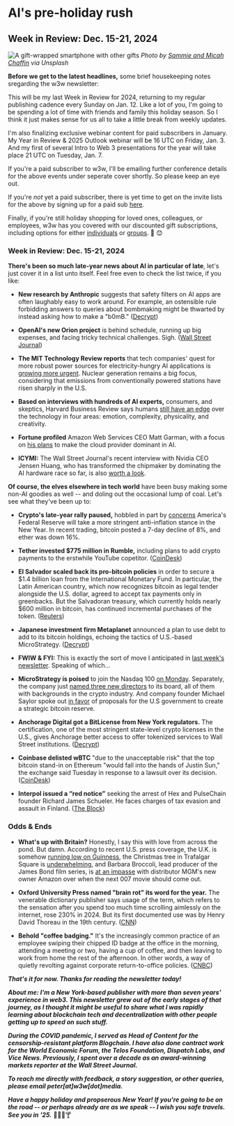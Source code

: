 # AI's pre-holiday rush
## Week in Review: Dec. 15-21, 2024

![A gift-wrapped smartphone with other gifts](https://w3w.news/img/chaffins-3000.jpg)
*Photo by [Sammie and Micah Chaffin](thechaffins.co) via Unsplash*

**Before we get to the latest headlines,** some brief housekeeping notes sregarding the w3w newsletter:

This will be my last Week in Review for 2024, returning to my regular publishing cadence every Sunday on Jan. 12. Like a lot of you, I'm going to be spending a lot of time with friends and family this holiday season. So I think it just makes sense for us all to take a little break from weekly updates.

I'm also finalizing exclusive webinar content for paid subscribers in January. My Year in Review & 2025 Outlook webinar will be 16 UTC on Friday, Jan. 3. And my first of several Intro to Web 3 presentations for the year will take place 21 UTC on Tuesday, Jan. 7.

If you're a paid subscriber to w3w, I'll be emailing further conference details for the above events under seperate cover shortly. So please keep an eye out.

If you're *not* yet a paid subscriber, there is yet time to get on the invite lists for the above by signing up for a paid sub [here](https://w3wnews.substack.com/subscribe).

Finally, if you're still holiday shopping for loved ones, colleagues, or employees, w3w has you covered with our discounted gift subscriptions, including options for either [individuals](https://w3wnews.substack.com/subscribe?simple=true&next=https%3A%2F%2Fw3wnews.substack.com%2F&gift=true) or [groups](https://w3wnews.substack.com/subscribe?simple=true&next=https%3A%2F%2Fw3wnews.substack.com%2F&group=true). 🎁 😊

### Week in Review: Dec. 15-21, 2024

**There's been so much late-year news about AI in particular of late**, let's just cover it in a list unto itself. Feel free even to check the list twice, if you like:

- **New research by Anthropic** suggests that safety filters on AI apps are often laughably easy to work around. For example, an ostensible rule forbidding answers to queries about bombmaking might be thwarted by instead asking how to make a "b0mB." ([Decrypt](https://decrypt.co/298397/anthropic-jailbreak-bypass-ai-restrictions-censorship))

- **OpenAI's new Orion project** is behind schedule, running up big expenses, and facing tricky technical challenges. Sigh. ([Wall Street Journal](https://www.wsj.com/tech/ai/openai-gpt5-orion-delays-639e7693?st=rGtERy&reflink=desktopwebshare_permalink))

- **The MIT Technology Review reports** that tech companies' quest for more robust power sources for electricity-hungry AI applications is [growing more urgent](https://www.technologyreview.com/2024/12/17/1108894/ais-search-for-more-energy-is-growing-more-urgent/). Nuclear generation remains a big focus, considering that emissions from conventionally powered stations have risen sharply in the U.S.

- **Based on interviews with hundreds of AI experts,** consumers, and skeptics, Harvard Business Review says humans [still have an edge](https://hbr.org/2024/12/where-humans-still-have-the-edge-on-ai) over the technology in four areas: emotion, complexity, physicality, and creativity.  

- **Fortune profiled** Amazon Web Services CEO Matt Garman, with a focus on [his plans](https://news.google.com/read/CBMihAFBVV95cUxQUmtkYjhsWUNNeXgxWnEzLV9jeGRXQ3h5d3NhbEtELXplV1lsaG13TkpSQnJsRldIT3lud3ZzeU41OEVsSzJEMnJkTHZXNExGUzB5Nm93REhZUXJVckQzc0EtbXZRNjJjVWxrV2h2V25NZXZ3c1FLaXJ5TXJWMDZDak96SVU?hl=en-US&gl=US&ceid=US%3Aen) to make the cloud provider dominant in AI.

- **ICYMI:** The Wall Street Journal's recent interview with Nvidia CEO Jensen Huang, who has transformed the chipmaker by dominating the AI hardware race so far, is also [worth a look]().

**Of course, the elves elsewhere in tech world** have been busy making some non-AI goodies as well -- and doling out the occasional lump of coal. Let's see what they've been up to:

- **Crypto's late-year rally paused,** hobbled in part by [concerns](https://decrypt.co/298227/bitcoin-etfs-record-high-outflows-672-million) America's Federal Reserve will take a more stringent anti-inflation stance in the New Year. In recent trading, bitcoin posted a 7-day decline of 8%, and ether was down 16%.

- **Tether invested $775 million in Rumble,** including plans to add crypto payments to the erstwhile YouTube copetitor. ([CoinDesk](https://www.coindesk.com/business/2024/12/20/tether-takes-75-m-stake-in-video-sharing-platform-rumble))

- **El Salvador scaled back its pro-bitcoin policies** in order to secure a $1.4 billion loan from the International Monetary Fund. In particular, the Latin American country, which now recognizes bitcoin as legal tender alongside the U.S. dollar, agreed to accept tax payments only in greenbacks. But the Salvadoran treasury, which currently holds nearly $600 million in bitcoin, has continued incremental purchases of the token. ([Reuters](https://duckduckgo.com/?q=imf+bitcoin+warning+%27el+salvador%27&ia=web))

- **Japanese investment firm Metaplanet** announced a plan to use debt to add to its bitcoin holdings, echoing the tactics of U.S.-based MicroStrategy. ([Decrypt](https://decrypt.co/298291/metaplanet-raises-61-million-buy-bitcoin))

- **FWIW & FYI:** This is exactly the sort of move I anticipated in [last week's newsletter](https://w3wnews.substack.com/p/are-microstrategy-imitators-on-the). Speaking of which...

- **MicroStrategy is poised** to join the Nasdaq 100 [on Monday](https://news.google.com/read/CBMiugFBVV95cUxNdXluQUY3QkRRNmJDZ2p0TzZqc1F1SjRfa2lMX29EZTNrZzVTNmFsWUMxY3pHbFU4WWc2RUtHcGw5cVBscE1YNlh1aXpOd0FTNjhkbng3UjFJeVdfZGU2WllZQzRTRWR4Si1IOXM2WGtGWVF1LWItdFhETklDckpCdEJfT1pOY05xMGtfTWdZTk9zUTB0cWN5b3JxczZkbjlzZEp0MXVib2RHVVdRU2xVaVdaUzN0YUIxVlE?hl=en-US&gl=US&ceid=US%3Aen). Separately, the company just [named three new directors](https://www.theblock.co/post/332102/microstrategy-names-former-binance-us-ceo-brian-brooks-two-others-to-board-of-directors ) to its board, all of them with backgrounds in the crypto industry. And company founder Michael Saylor spoke out [in favor](https://www.theblock.co/post/332065/microstrategy-founder-michael-saylor-advocates-for-trump-backed-strategic-bitcoin-reserve-in-proposal-to-set-crypto-industry-standards) of proposals for the U.S government to create a strategic bitcoin reserve.

- **Anchorage Digital got a BitLicense from New York regulators.** The certification, one of the most stringent state-level crypto licenses in the U.S., gives Anchorage better access to offer tokenized services to Wall Street institutions. ([Decrypt](https://decrypt.co/297073/anchorage-digital-bitlicense-new-york))

- **Coinbase delisted wBTC** "due to the unacceptable risk" that the top bitcoin stand-in on Ethereum "would fall into the hands of Justin Sun," the exchange said Tuesday in response to a lawsuit over its decision. ([CoinDesk](https://www.coindesk.com/business/2024/12/17/coinbase-says-it-nixed-w-btc-because-justin-sun-posed-unacceptable-risk))

- **Interpol issued a “red notice”** seeking the arrest of Hex and PulseChain founder Richard James Schueler. He faces charges of tax evasion and assault in Finland. ([The Block](https://www.theblock.co/post/332106/hex-founder-richard-heart-wanted-by-interpol-europol-on-charges-of-tax-evasion-and-assault))


<!--

CBK items...
-->

### Odds & Ends

- **What's up with Britain?** Honestly, I say this with love from across the pond. But damn. According to recent U.S. press coverage, the U.K. is somehow [running low on Guinness](https://www.wsj.com/business/guinness-shortage-rising-demand-popularity-47400614?st=qsv9pa&reflink=desktopwebshare_permalink), the Christmas tree in Trafalgar Square is [underwhelming](https://news.google.com/read/CBMiggFBVV95cUxPNlBwNHJxWng1el9FTk1TZ2dPU0RHZ1hSdzYxa0FkSjJlWndpTEVlZ3huc0YzZ1BENGZvaURsaktIekVicGdzbmpjMERCQWVuVmxjNUJzb2tlMlFQWTBsbFRBaFJqdXRDY216ZmtwX0xLN3ZacGQ1OWZIWFdkU0RzQVd3?hl=en-US&gl=US&ceid=US%3Aen), and Barbara Broccoli, lead producer of the James Bond film series, is [at an impasse](https://www.wsj.com/business/media/james-bond-movies-amazon-barbara-broccoli-0b04f0db?reflink=desktopwebshare_permalink) with distributor MGM's new owner Amazon over when the next 007 movie should come out.

- **Oxford University Press named "brain rot" its word for the year.** The venerable dictionary publisher says usage of the term, which refers to the sensation after you spend too much time scrolling aimlessly on the internet, rose 230% in 2024. But its first documented use was by Henry David Thoreau in the 19th century. ([CNN](https://www.cnn.com/2024/12/02/world/brain-rot-oxford-word-of-the-year-2024-intl-scli-gbr/index.html))  

- **Behold "coffee badging."** It's the increasingly common practice of an employee swiping their chipped ID badge at the office in the morning, attending a meeting or two, having a cup of coffee, and then leaving to work from home the rest of the afternoon. In other words, a way of quietly revolting against corporate return-to-office policies. ([CNBC](https://www.youtube.com/watch?v=mJG4MdepNSA))

_**That's it for now. Thanks for reading the newsletter today!**_

_**About me: I'm a New York-based publisher with more than seven years' experience in web3. This newsletter grew out of the early stages of that journey, as I thought it might be useful to share what I was rapidly learning about blockchain tech and decentralization with other people getting up to speed on such stuff.**_

 _**During the COVID pandemic, I served as Head of Content for the censorship-resistant platform Blogchain. I have also done contract work for the World Economic Forum, the Telos Foundation, Dispatch Labs, and Vice News. Previously, I spent over a decade as an award-winning markets reporter at the Wall Street Journal.**_

 _**To reach me directly with feedback, a story suggestion, or other queries, please email peter[at]w3w[dot]media.**_

 _**Have a happy holiday and propserous New Year! If you're going to be on the road -- or perhaps already are as we speak -- I wish you safe travels. See you in '25.**_ 🎄🎅🎉🍸
